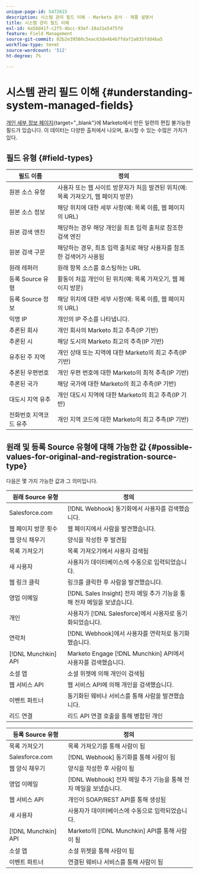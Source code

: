 ```yaml
---
unique-page-id: 5472615
description: 시스템 관리 필드 이해 - Marketo 문서 - 제품 설명서
title: 시스템 관리 필드 이해
exl-id: 4a58d41f-c2f5-4bcc-93ef-10a31e5475fd
feature: Field Management
source-git-commit: 02b2e39580c5eac63de4b4b7fdaf2a835fdd4ba5
workflow-type: tm+mt
source-wordcount: '512'
ht-degree: 7%

---
```


# 시스템 관리 필드 이해 {#understanding-system-managed-fields}

[개인 세부 정보 페이지](/help/marketo/product-docs/core-marketo-concepts/smart-lists-and-static-lists/managing-people-in-smart-lists/using-the-person-detail-page.md){target="_blank"}에 Marketo에서 만든 일련의 편집 불가능한 필드가 있습니다. 이 데이터는 다양한 출처에서 나오며, 표시할 수 있는 수많은 가치가 있다.

## 필드 유형 {#field-types}

| **필드 이름** | **정의** |
|---|---|
| 원본 소스 유형 | 사용자 또는 웹 사이트 방문자가 처음 발견된 위치(예: 목록 가져오기, 웹 페이지 방문) |
| 원본 소스 정보 | 해당 위치에 대한 세부 사항(예: 목록 이름, 웹 페이지의 URL) |
| 원본 검색 엔진 | 해당하는 경우 해당 개인을 최초 입력 출처로 참조한 검색 엔진 |
| 원본 검색 구문 | 해당하는 경우, 최초 입력 출처로 해당 사용자를 참조한 검색어가 사용됨 |
| 원래 레퍼러 | 원래 항목 소스를 호스팅하는 URL |
| 등록 Source 유형 | 활동이 처음 개인이 된 위치(예: 목록 가져오기, 웹 페이지 방문) |
| 등록 Source 정보 | 해당 위치에 대한 세부 사항(예: 목록 이름, 웹 페이지의 URL) |
| 익명 IP | 개인의 IP 주소를 나타냅니다. |
| 추론된 회사 | 개인 회사의 Marketo 최고 추측(IP 기반) |
| 추론된 시 | 해당 도시의 Marketo 최고의 추측(IP 기반) |
| 유추된 주 지역 | 개인 상태 또는 지역에 대한 Marketo의 최고 추측(IP 기반) |
| 추론된 우편번호 | 개인 우편 번호에 대한 Marketo의 최적 추측(IP 기반) |
| 추론된 국가 | 해당 국가에 대한 Marketo의 최고 추측(IP 기반) |
| 대도시 지역 유추 | 개인 대도시 지역에 대한 Marketo의 최고 추측(IP 기반) |
| 전화번호 지역코드 유추 | 개인 지역 코드에 대한 Marketo의 최고 추측(IP 기반) |

## 원래 및 등록 Source 유형에 대해 가능한 값 {#possible-values-for-original-and-registration-source-type}

다음은 몇 가지 가능한 값과 그 의미입니다.

| **원래 Source 유형** | **정의** |
|---|---|
| Salesforce.com | [!DNL Webhook] 동기화에서 사용자를 검색했습니다. |
| 웹 페이지 방문 횟수 | 웹 페이지에서 사람을 발견했습니다. |
| 웹 양식 채우기 | 양식을 작성한 후 발견됨 |
| 목록 가져오기 | 목록 가져오기에서 사용자 검색됨 |
| 새 사용자 | 사용자가 데이터베이스에 수동으로 입력되었습니다. |
| 웹 링크 클릭 | 링크를 클릭한 후 사람을 발견했습니다. |
| 영업 이메일 | [!DNL Sales Insight] 전자 메일 추가 기능을 통해 전자 메일을 보냈습니다. |
| 개인 | 사용자가 [!DNL Salesforce]에서 사용자로 동기화되었습니다. |
| 연락처 | [!DNL Webhook]에서 사용자를 연락처로 동기화했습니다. |
| [!DNL Munchkin] API | Marketo Engage [!DNL Munchkin] API에서 사용자를 검색했습니다. |
| 소셜 앱 | 소셜 위젯에 의해 개인이 검색됨 |
| 웹 서비스 API | 웹 서비스 API에 의해 개인을 검색했습니다. |
| 이벤트 파트너 | 동기화된 웨비나 서비스를 통해 사람을 발견했습니다. |
| 리드 연결 | 리드 API 연결 호출을 통해 병합된 개인 |

| **등록 Source 유형** | **정의** |
|---|---|
| 목록 가져오기 | 목록 가져오기를 통해 사람이 됨 |
| Salesforce.com | [!DNL Webhook] 동기화를 통해 사람이 됨 |
| 웹 양식 채우기 | 양식을 작성한 후 사람이 됨 |
| 영업 이메일 | [!DNL Webhook] 전자 메일 추가 기능을 통해 전자 메일을 보냈습니다. |
| 웹 서비스 API | 개인이 SOAP/REST API를 통해 생성됨 |
| 새 사용자 | 사용자가 데이터베이스에 수동으로 입력되었습니다. |
| [!DNL Munchkin] API | Marketo의 [!DNL Munchkin] API를 통해 사람이 됨 |
| 소셜 앱 | 소셜 위젯을 통해 사람이 됨 |
| 이벤트 파트너 | 연결된 웨비나 서비스를 통해 사람이 됨 |
